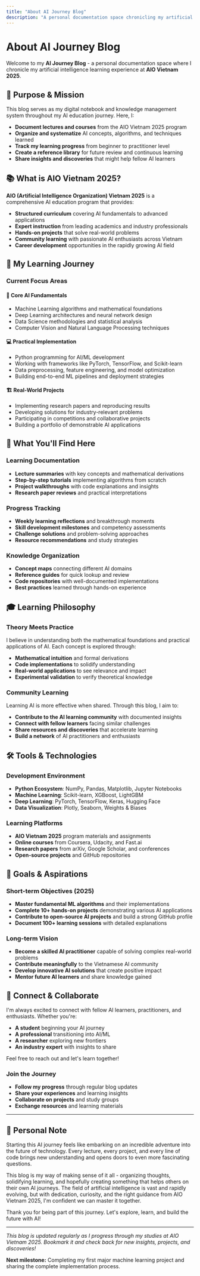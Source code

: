 ```yaml
---
title: "About AI Journey Blog"
description: "A personal documentation space chronicling my artificial intelligence learning experience at AIO Vietnam 2025"
---
```


# About AI Journey Blog

Welcome to my **AI Journey Blog** - a personal documentation space where I chronicle my artificial intelligence learning experience at **AIO Vietnam 2025**.

## 🎯 Purpose & Mission

This blog serves as my digital notebook and knowledge management system throughout my AI education journey. Here, I:

- **Document lectures and courses** from the AIO Vietnam 2025 program
- **Organize and systematize** AI concepts, algorithms, and techniques learned
- **Track my learning progress** from beginner to practitioner level
- **Create a reference library** for future review and continuous learning
- **Share insights and discoveries** that might help fellow AI learners

## 📚 What is AIO Vietnam 2025?

**AIO (Artificial Intelligence Organization) Vietnam 2025** is a comprehensive AI education program that provides:

- **Structured curriculum** covering AI fundamentals to advanced applications
- **Expert instruction** from leading academics and industry professionals  
- **Hands-on projects** that solve real-world problems
- **Community learning** with passionate AI enthusiasts across Vietnam
- **Career development** opportunities in the rapidly growing AI field

## 🚀 My Learning Journey

### **Current Focus Areas**

#### **📖 Core AI Fundamentals**
- Machine Learning algorithms and mathematical foundations
- Deep Learning architectures and neural network design
- Data Science methodologies and statistical analysis
- Computer Vision and Natural Language Processing techniques

#### **💻 Practical Implementation**
- Python programming for AI/ML development
- Working with frameworks like PyTorch, TensorFlow, and Scikit-learn
- Data preprocessing, feature engineering, and model optimization
- Building end-to-end ML pipelines and deployment strategies

#### **🏗️ Real-World Projects**
- Implementing research papers and reproducing results
- Developing solutions for industry-relevant problems
- Participating in competitions and collaborative projects
- Building a portfolio of demonstrable AI applications

## 📝 What You'll Find Here

### **Learning Documentation**
- **Lecture summaries** with key concepts and mathematical derivations
- **Step-by-step tutorials** implementing algorithms from scratch
- **Project walkthroughs** with code explanations and insights
- **Research paper reviews** and practical interpretations

### **Progress Tracking**
- **Weekly learning reflections** and breakthrough moments
- **Skill development milestones** and competency assessments
- **Challenge solutions** and problem-solving approaches
- **Resource recommendations** and study strategies

### **Knowledge Organization**
- **Concept maps** connecting different AI domains
- **Reference guides** for quick lookup and review
- **Code repositories** with well-documented implementations
- **Best practices** learned through hands-on experience

## 🎓 Learning Philosophy

### **Theory Meets Practice**
I believe in understanding both the mathematical foundations and practical applications of AI. Each concept is explored through:
- **Mathematical intuition** and formal derivations
- **Code implementations** to solidify understanding
- **Real-world applications** to see relevance and impact
- **Experimental validation** to verify theoretical knowledge

### **Community Learning**
Learning AI is more effective when shared. Through this blog, I aim to:
- **Contribute to the AI learning community** with documented insights
- **Connect with fellow learners** facing similar challenges
- **Share resources and discoveries** that accelerate learning
- **Build a network** of AI practitioners and enthusiasts

## 🛠️ Tools & Technologies

### **Development Environment**
- **Python Ecosystem**: NumPy, Pandas, Matplotlib, Jupyter Notebooks
- **Machine Learning**: Scikit-learn, XGBoost, LightGBM
- **Deep Learning**: PyTorch, TensorFlow, Keras, Hugging Face
- **Data Visualization**: Plotly, Seaborn, Weights & Biases

### **Learning Platforms**
- **AIO Vietnam 2025** program materials and assignments
- **Online courses** from Coursera, Udacity, and Fast.ai
- **Research papers** from arXiv, Google Scholar, and conferences
- **Open-source projects** and GitHub repositories

## 🌟 Goals & Aspirations

### **Short-term Objectives (2025)**
- **Master fundamental ML algorithms** and their implementations
- **Complete 10+ hands-on projects** demonstrating various AI applications
- **Contribute to open-source AI projects** and build a strong GitHub profile
- **Document 100+ learning sessions** with detailed explanations

### **Long-term Vision**
- **Become a skilled AI practitioner** capable of solving complex real-world problems
- **Contribute meaningfully** to the Vietnamese AI community
- **Develop innovative AI solutions** that create positive impact
- **Mentor future AI learners** and share knowledge gained

## 🤝 Connect & Collaborate

I'm always excited to connect with fellow AI learners, practitioners, and enthusiasts. Whether you're:

- **A student** beginning your AI journey
- **A professional** transitioning into AI/ML
- **A researcher** exploring new frontiers
- **An industry expert** with insights to share

Feel free to reach out and let's learn together!

### **Join the Journey**
- **Follow my progress** through regular blog updates
- **Share your experiences** and learning insights
- **Collaborate on projects** and study groups
- **Exchange resources** and learning materials

---

## 💭 Personal Note

Starting this AI journey feels like embarking on an incredible adventure into the future of technology. Every lecture, every project, and every line of code brings new understanding and opens doors to even more fascinating questions.

This blog is my way of making sense of it all - organizing thoughts, solidifying learning, and hopefully creating something that helps others on their own AI journeys. The field of artificial intelligence is vast and rapidly evolving, but with dedication, curiosity, and the right guidance from AIO Vietnam 2025, I'm confident we can master it together.

Thank you for being part of this journey. Let's explore, learn, and build the future with AI!

---

*This blog is updated regularly as I progress through my studies at AIO Vietnam 2025. Bookmark it and check back for new insights, projects, and discoveries!*

**Next milestone:** Completing my first major machine learning project and sharing the complete implementation process.